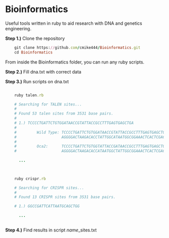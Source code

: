 # Bioinformatics
Useful tools written in ruby to aid research with DNA and genetics engineering.

**Step 1.)** Clone the repository 
```ruby
    git clone https://github.com/cmike444/Bioinformatics.git
    cd Bioinformatics
```

From inside the Bioinformatics folder, you can run any ruby scripts.

**Step 2.)** Fill dna.txt with correct data

**Step 3.)** Run scripts on dna.txt

```ruby

    ruby talen.rb

    # Searching for TALEN sites...
    #
    # Found 53 talen sites from 3531 base pairs.
    #
    # 1.) TCCCCTGATTCTGTGGATAACCGTATTACCGCCTTTGAGTGAGCTGA
    #
    #         Wild Type: TCCCCTGATTCTGTGGATAACCGTATTACCGCCTTTGAGTGAGCTGA
    #                    AGGGGACTAAGACACCTATTGGCATAATGGCGGAAACTCACTCGACT
    #
    #         Oca2:      TCCCCTGATTCTGTGGTATTACCGATAACCGCCTTTGAGTGAGCTGA
    #                    AGGGGACTAAGACACCATAATGGCTATTGGCGGAAACTCACTCGACT
    
      ...
  


    ruby crispr.rb

    # Searching for CRISPR sites...
    #
    # Found 13 CRISPR sites from 3531 base pairs.

    # 1.) GGCCGATTCATTAATGCAGCTGG
    
      ...
    

```

**Step 4.)** Find results in script *name*_sites.txt